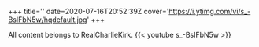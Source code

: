 +++
title=''
date=2020-07-16T20:52:39Z
cover='https://i.ytimg.com/vi/s_-BsIFbN5w/hqdefault.jpg'
+++

All content belongs to RealCharlieKirk.
{{< youtube s_-BsIFbN5w >}}

